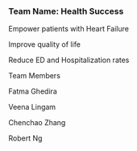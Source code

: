 ### Team Name: Health Success

Empower patients with Heart Failure 

Improve quality of life 

Reduce ED and Hospitalization rates 

Team Members

Fatma Ghedira

Veena Lingam

Chenchao Zhang

Robert Ng
